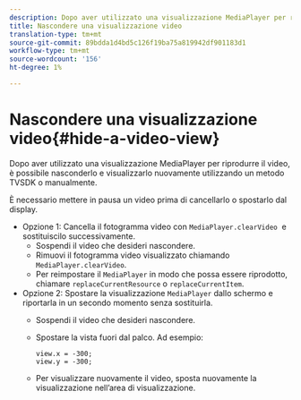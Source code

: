 ```yaml
---
description: Dopo aver utilizzato una visualizzazione MediaPlayer per riprodurre il video, è possibile nasconderlo e visualizzarlo nuovamente utilizzando un metodo TVSDK o manualmente.
title: Nascondere una visualizzazione video
translation-type: tm+mt
source-git-commit: 89bdda1d4bd5c126f19ba75a819942df901183d1
workflow-type: tm+mt
source-wordcount: '156'
ht-degree: 1%

---
```



# Nascondere una visualizzazione video{#hide-a-video-view}

Dopo aver utilizzato una visualizzazione MediaPlayer per riprodurre il video, è possibile nasconderlo e visualizzarlo nuovamente utilizzando un metodo TVSDK o manualmente.

È necessario mettere in pausa un video prima di cancellarlo o spostarlo dal display.
* Opzione 1: Cancella il fotogramma video con `MediaPlayer.clearVideo` &#x200B; e sostituiscilo successivamente.
   * Sospendi il video che desideri nascondere.
   * Rimuovi il fotogramma video visualizzato chiamando `MediaPlayer.clearVideo`.
   * Per reimpostare il `MediaPlayer` in modo che possa essere riprodotto, chiamare `replaceCurrentResource` o `replaceCurrentItem`.
* Opzione 2: Spostare la visualizzazione `MediaPlayer` dallo schermo e riportarla in un secondo momento senza sostituirla.
   * Sospendi il video che desideri nascondere.
   * Spostare la vista fuori dal palco. Ad esempio:

      ```
      view.x = -300; 
      view.y = -300;
      ```

   * Per visualizzare nuovamente il video, sposta nuovamente la visualizzazione nell’area di visualizzazione.
